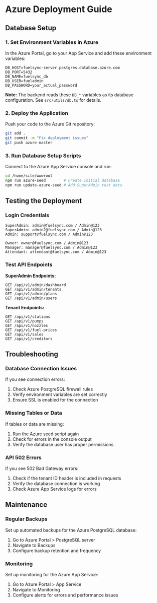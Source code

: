 # Azure Deployment Guide

## Database Setup

### 1. Set Environment Variables in Azure

In the Azure Portal, go to your App Service and add these environment variables:

```
DB_HOST=fuelsync-server.postgres.database.azure.com
DB_PORT=5432
DB_NAME=fuelsync_db
DB_USER=fueladmin
DB_PASSWORD=your_actual_password
```

**Note:** The backend reads these `DB_*` variables as its database configuration. See `src/utils/db.ts` for details.

### 2. Deploy the Application

Push your code to the Azure Git repository:

```bash
git add .
git commit -m "Fix deployment issues"
git push azure master
```

### 3. Run Database Setup Scripts

Connect to the Azure App Service console and run:

```bash
cd /home/site/wwwroot
npm run azure-seed        # Create initial database
npm run update-azure-seed # Add SuperAdmin test data
```

## Testing the Deployment

### Login Credentials

```
SuperAdmin: admin@fuelsync.com / Admin@123
SuperAdmin: admin2@fuelsync.com / Admin@123
Admin: support@fuelsync.com / Admin@123

Owner: owner@fuelsync.com / Admin@123
Manager: manager@fuelsync.com / Admin@123
Attendant: attendant@fuelsync.com / Admin@123
```

### Test API Endpoints

**SuperAdmin Endpoints:**
```
GET /api/v1/admin/dashboard
GET /api/v1/admin/tenants
GET /api/v1/admin/plans
GET /api/v1/admin/users
```

**Tenant Endpoints:**
```
GET /api/v1/stations
GET /api/v1/pumps
GET /api/v1/nozzles
GET /api/v1/fuel-prices
GET /api/v1/sales
GET /api/v1/creditors
```

## Troubleshooting

### Database Connection Issues

If you see connection errors:

1. Check Azure PostgreSQL firewall rules
2. Verify environment variables are set correctly
3. Ensure SSL is enabled for the connection

### Missing Tables or Data

If tables or data are missing:

1. Run the Azure seed script again
2. Check for errors in the console output
3. Verify the database user has proper permissions

### API 502 Errors

If you see 502 Bad Gateway errors:

1. Check if the tenant ID header is included in requests
2. Verify the database connection is working
3. Check Azure App Service logs for errors

## Maintenance

### Regular Backups

Set up automated backups for the Azure PostgreSQL database:

1. Go to Azure Portal > PostgreSQL server
2. Navigate to Backups
3. Configure backup retention and frequency

### Monitoring

Set up monitoring for the Azure App Service:

1. Go to Azure Portal > App Service
2. Navigate to Monitoring
3. Configure alerts for errors and performance issues
